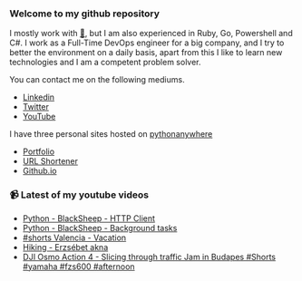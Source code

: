 ### Welcome to my github repository

I mostly work with [:snake:](https://www.python.org/), but I am also experienced in Ruby, Go, Powershell and C#. I work as a Full-Time DevOps engineer for a big company, and I try to better the environment on a daily basis, apart from this I like to learn new technologies and I am a competent problem solver.

You can contact me on the following mediums.
- [Linkedin](https://www.linkedin.com/in/r3ap3rpy)
- [Twitter](https://twitter.com/r3ap3rpy)
- [YouTube](https://www.youtube.com/channel/UC1qkMXH8d2I9DDAtBSeEHqg)

I have three personal sites hosted on [pythonanywhere](https://www.pythonanywhere.com/)
- [Portfolio](http://r3ap3rpy.pythonanywhere.com/)
- [URL Shortener](http://shortenpy.pythonanywhere.com/)
- [Github.io](https://r3ap3rpy.github.io/)

### :video_camera: Latest of my youtube videos
<!-- YOUTUBE:START -->
- [Python - BlackSheep - HTTP Client](https://www.youtube.com/watch?v=aKR3pJlCfIc)
- [Python - BlackSheep - Background tasks](https://www.youtube.com/watch?v=u4FVi1WsqmQ)
- [#shorts Valencia - Vacation](https://www.youtube.com/watch?v=nWPRuXkcb8Y)
- [Hiking - Erzsébet akna](https://www.youtube.com/watch?v=EKbZcxiHjv8)
- [DJI Osmo Action 4 - Slicing through traffic Jam in Budapes #Shorts #yamaha #fzs600 #afternoon](https://www.youtube.com/watch?v=E6h8wQaPdOk)
<!-- YOUTUBE:END -->

